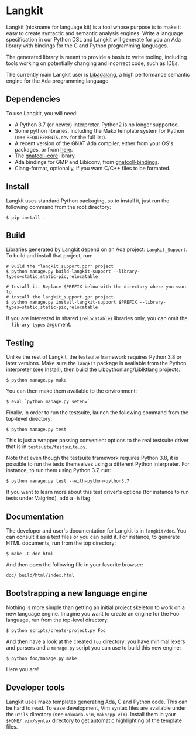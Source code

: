 Langkit
=======

Langkit (nickname for language kit) is a tool whose purpose is to make it easy
to create syntactic and semantic analysis engines. Write a language
specification in our Python DSL and Langkit will generate for you an Ada
library with bindings for the C and Python programming languages.

The generated library is meant to provide a basis to write tooling, including
tools working on potentially changing and incorrect code, such as IDEs.

The currently main Langkit user is
[Libadalang](https://github.com/AdaCore/libadalang), a high performance
semantic engine for the Ada programming language.

Dependencies
------------

To use Langkit, you will need:

* A Python 3.7 (or newer) interpreter. Python2 is no longer supported.
* Some python libraries, including the Mako template system for Python (see
  `REQUIREMENTS.dev` for the full list).
* A recent version of the GNAT Ada compiler, either from your OS's packages, or
  from [here](https://www.adacore.com/download).
* The [gnatcoll-core](https://github.com/AdaCore/gnatcoll-core) library.
* Ada bindings for GMP and Libiconv, from
  [gnatcoll-bindings](https://github.com/AdaCore/gnatcoll-bindings).
* Clang-format, optionally, if you want C/C++ files to be formated.

Install
-------

Langkit uses standard Python packaging, so to install it, just run the
following command from the root directory:

    $ pip install .


Build
-----

Libraries generated by Langkit depend on an Ada project: `Langkit_Support`. To
build and install that project, run:

    # Build the "langkit_support.gpr" project
    $ python manage.py build-langkit-support --library-types=static,static-pic,relocatable

    # Install it. Replace $PREFIX below with the directory where you want to
    # install the langkit_support.gpr project.
    $ python manage.py install-langkit-support $PREFIX --library-types=static,static-pic,relocatable

If you are interested in shared (`relocatable`) libraries only, you can omit
the `--library-types` argument.

Testing
-------

Unlike the rest of Langkit, the testsuite framework requires Python 3.8 or
later versions. Make sure the `langkit` package is available from the Python
interpreter (see Install), then build the Libpythonlang/Liblktlang projects:

    $ python manage.py make

You can then make them available to the environment:

    $ eval `python manage.py setenv`

Finally, in order to run the testsuite, launch the following command from the
top-level directory:

    $ python manage.py test

This is just a wrapper passing convenient options to the real testsuite
driver that is in `testsuite/testsuite.py`.

Note that even though the testsuite framework requires Python 3.8, it is
possible to run the tests themselves using a different Python interpreter. For
instance, to run them using Python 3.7, run:

    $ python manage.py test --with-python=python3.7

If you want to learn more about this test driver's options (for instance to run
tests under Valgrind), add a `-h` flag.

Documentation
-------------

The developer and user's documentation for Langkit is in `langkit/doc`. You can
consult it as a text files or you can build it. For instance, to generate HTML
documents, run from the top directory:

    $ make -C doc html

And then open the following file in your favorite browser:

    doc/_build/html/index.html

Bootstrapping a new language engine
-----------------------------------

Nothing is more simple than getting an initial project skeleton to work on a
new language engine. Imagine you want to create an engine for the Foo language,
run from the top-level directory:

    $ python scripts/create-project.py Foo

And then have a look at the created `foo` directory: you have minimal lexers
and parsers and a `manage.py` script you can use to build this new engine:

    $ python foo/manage.py make

Here you are!

Developer tools
---------------

Langkit uses mako templates generating Ada, C and Python code. This can be hard
to read. To ease development, Vim syntax files are available under the `utils`
directory (see `makoada.vim`, `makocpp.vim`). Install them in your
`$HOME/.vim/syntax` directory to get automatic highlighting of the template
files.
